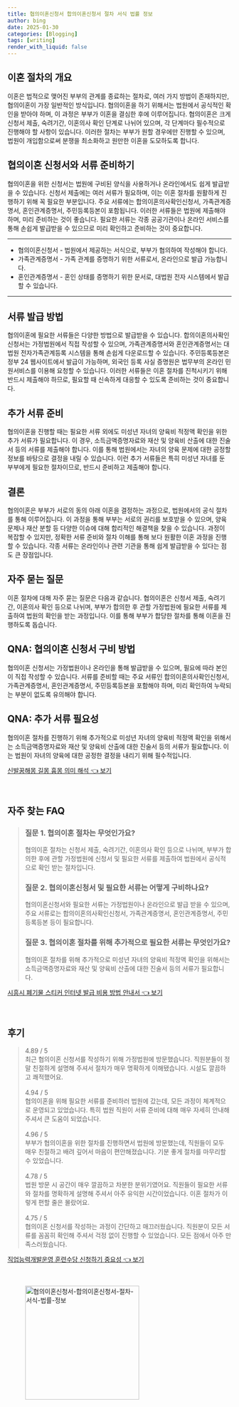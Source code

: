 ```yaml
---
title: 협의이혼신청서 합의이혼신청서 절차 서식 법률 정보
author: bing
date: 2025-01-30
categories: [Blogging]
tags: [writing]
render_with_liquid: false
---
```



<h2 id='이혼_절차_의_개요'>이혼 절차의 개요</h2>

<p>이혼은 법적으로 맺어진 부부의 관계를 종료하는 절차로, 여러 가지 방법이 존재하지만, 협의이혼이 가장 일반적인 방식입니다. 협의이혼을 하기 위해서는 법원에서 공식적인 확인을 받아야 하며, 이 과정은 부부가 이혼을 결심한 후에 이루어집니다. 협의이혼은 크게 신청서 제출, 숙려기간, 이혼의사 확인 단계로 나뉘어 있으며, 각 단계마다 필수적으로 진행해야 할 사항이 있습니다. 이러한 절차는 부부가 원할 경우에만 진행할 수 있으며, 법원이 개입함으로써 분쟁을 최소화하고 원만한 이혼을 도모하도록 합니다.</p>

<h2 id='협의이혼_신청서와_서류_준비하기'>협의이혼 신청서와 서류 준비하기</h2>

<p>협의이혼을 위한 신청서는 법원에 구비된 양식을 사용하거나 온라인에서도 쉽게 발급받을 수 있습니다. 신청서 제출에는 여러 서류가 필요하며, 이는 이혼 절차를 원활하게 진행하기 위해 꼭 필요한 부분입니다. 주요 서류에는 합의이혼의사확인신청서, 가족관계증명서, 혼인관계증명서, 주민등록등본이 포함됩니다. 이러한 서류들은 법원에 제출해야 하며, 미리 준비하는 것이 좋습니다. 필요한 서류는 각종 공공기관이나 온라인 서비스를 통해 손쉽게 발급받을 수 있으므로 미리 확인하고 준비하는 것이 중요합니다.</p>

<hr />

<ul>
    <li>협의이혼신청서 - 법원에서 제공하는 서식으로, 부부가 협의하여 작성해야 합니다.</li>
    <li>가족관계증명서 - 가족 관계를 증명하기 위한 서류로서, 온라인으로 발급 가능합니다.</li>
    <li>혼인관계증명서 - 혼인 상태를 증명하기 위한 문서로, 대법원 전자 시스템에서 발급할 수 있습니다.</li>
</ul>

<hr />

<h2 id='서류_발급_방법'>서류 발급 방법</h2>

<p>협의이혼에 필요한 서류들은 다양한 방법으로 발급받을 수 있습니다. 합의이혼의사확인신청서는 가정법원에서 직접 작성할 수 있으며, 가족관계증명서와 혼인관계증명서는 대법원 전자가족관계등록 시스템을 통해 손쉽게 다운로드할 수 있습니다. 주민등록등본은 정부 24 웹사이트에서 발급이 가능하며, 외국인 등록 사실 증명원은 법무부의 온라인 민원서비스를 이용해 요청할 수 있습니다. 이러한 서류들은 이혼 절차를 진척시키기 위해 반드시 제출해야 하므로, 필요할 때 신속하게 대응할 수 있도록 준비하는 것이 중요합니다.</p>

<h2 id='추가_서류_준비'>추가 서류 준비</h2>

<p>협의이혼을 진행할 때는 필요한 서류 외에도 미성년 자녀의 양육비 적정액 확인을 위한 추가 서류가 필요합니다. 이 경우, 소득금액증명자료와 재산 및 양육비 산출에 대한 진술서 등의 서류를 제출해야 합니다. 이를 통해 법원에서는 자녀의 양육 문제에 대한 공정할 정보를 바탕으로 결정을 내릴 수 있습니다. 이런 추가 서류들은 특히 미성년 자녀를 둔 부부에게 필요한 절차이므로, 반드시 준비하고 제출해야 합니다.</p>

<h2 id='결론'>결론</h2>

<p>협의이혼은 부부가 서로의 동의 아래 이혼을 결정하는 과정으로, 법원에서의 공식 절차를 통해 이루어집니다. 이 과정을 통해 부부는 서로의 권리를 보호받을 수 있으며, 양육 문제나 재산 분할 등 다양한 이슈에 대해 합리적인 해결책을 찾을 수 있습니다. 과정이 복잡할 수 있지만, 정확한 서류 준비와 절차 이해를 통해 보다 원활한 이혼 과정을 진행할 수 있습니다. 각종 서류는 온라인이나 관련 기관을 통해 쉽게 발급받을 수 있다는 점도 큰 장점입니다.</p>

<h2 id='자주_묻는_질문'>자주 묻는 질문</h2>

<p>이혼 절차에 대해 자주 묻는 질문은 다음과 같습니다. 협의이혼은 신청서 제출, 숙려기간, 이혼의사 확인 등으로 나뉘며, 부부가 합의한 후 관할 가정법원에 필요한 서류를 제출하여 법원의 확인을 받는 과정입니다. 이를 통해 부부가 합당한 절차를 통해 이혼을 진행하도록 돕습니다.</p>

<h2 id='QNA_협의이혼_신청서_구비'>QNA: 협의이혼 신청서 구비 방법</h2>

<p>협의이혼 신청서는 가정법원이나 온라인을 통해 발급받을 수 있으며, 필요에 따라 본인이 직접 작성할 수 있습니다. 서류를 준비할 때는 주요 서류인 합의이혼의사확인신청서, 가족관계증명서, 혼인관계증명서, 주민등록등본을 포함해야 하며, 미리 확인하여 누락되는 부분이 없도록 유의해야 합니다.</p>

<h2 id='QNA_추가서류_필요성'>QNA: 추가 서류 필요성</h2>

<p>협의이혼 절차를 진행하기 위해 추가적으로 미성년 자녀의 양육비 적정액 확인을 위해서는 소득금액증명자료와 재산 및 양육비 산출에 대한 진술서 등의 서류가 필요합니다. 이는 법원이 자녀의 양육에 대한 공정한 결정을 내리기 위해 필수적입니다.</p>


<p><a class="click-button" title="신발꿈해몽 길몽 흉몽 의미 해석" href="https://24nara.github.io/posts/%EC%8B%A0%EB%B0%9C%EA%BF%88%ED%95%B4%EB%AA%BD-%EA%B8%B8%EB%AA%BD-%ED%9D%89%EB%AA%BD-%EC%9D%98%EB%AF%B8-%ED%95%B4%EC%84%9D/" rel="dofollow">신발꿈해몽 길몽 흉몽 의미 해석 👈 보기</a></p><br>
<h2 id='자주_찾는_FAQ'>자주 찾는 FAQ</h2>
<div itemscope="" itemtype="https://schema.org/FAQPage">
<blockquote>
<div itemscope="" itemprop="mainEntity" itemtype="https://schema.org/Question">
<h3 itemprop="name">질문 1. 협의이혼 절차는 무엇인가요?</h3>
<div itemscope="" itemprop="acceptedAnswer" itemtype="https://schema.org/Answer">
<span itemprop="text">
<p>협의이혼 절차는 신청서 제출, 숙려기간, 이혼의사 확인 등으로 나뉘며, 부부가 합의한 후에 관할 가정법원에 신청서 및 필요한 서류를 제출하여 법원에서 공식적으로 확인 받는 절차입니다.</p>
</span>
</div>
</div>
<div itemscope="" itemprop="mainEntity" itemtype="https://schema.org/Question">
<h3 itemprop="name">질문 2. 협의이혼신청서 및 필요한 서류는 어떻게 구비하나요?</h3>
<div itemscope="" itemprop="acceptedAnswer" itemtype="https://schema.org/Answer">
<span itemprop="text">
<p>협의이혼신청서와 필요한 서류는 가정법원이나 온라인으로 발급 받을 수 있으며, 주요 서류로는 합의이혼의사확인신청서, 가족관계증명서, 혼인관계증명서, 주민등록등본 등이 필요합니다.</p>
</span>
</div>
</div>
<div itemscope="" itemprop="mainEntity" itemtype="https://schema.org/Question">
<h3 itemprop="name">질문 3. 협의이혼 절차를 위해 추가적으로 필요한 서류는 무엇인가요?</h3>
<div itemscope="" itemprop="acceptedAnswer" itemtype="https://schema.org/Answer">
<span itemprop="text">
<p>협의이혼 절차를 위해 추가적으로 미성년 자녀의 양육비 적정액 확인을 위해서는 소득금액증명자료와 재산 및 양육비 산출에 대한 진술서 등의 서류가 필요합니다.</p>
</span>
</div>
</div>
</blockquote>
</div>
<p><a class="click-button" title="시흥시 폐기물 스티커 인터넷 발급 비용 방법 안내서" href="https://24nara.github.io/posts/%EC%8B%9C%ED%9D%A5%EC%8B%9C-%ED%8F%90%EA%B8%B0%EB%AC%BC-%EC%8A%A4%ED%8B%B0%EC%BB%A4-%EC%9D%B8%ED%84%B0%EB%84%B7-%EB%B0%9C%EA%B8%89-%EB%B9%84%EC%9A%A9-%EB%B0%A9%EB%B2%95-%EC%95%88%EB%82%B4%EC%84%9C/" rel="dofollow">시흥시 폐기물 스티커 인터넷 발급 비용 방법 안내서 👈 보기</a></p><br>
<h2 id='후기'>후기</h2>
<div itemscope itemtype="https://schema.org/Product">
  <blockquote>
  <div itemprop="review" itemscope itemtype="https://schema.org/Review">
      <div itemprop="reviewRating" itemscope itemtype="https://schema.org/Rating"> <span itemprop="ratingValue">4.89</span> / <span itemprop="bestRating">5</span> </div>
      <span itemprop="reviewBody">최근 협의이혼 신청서를 작성하기 위해 가정법원에 방문했습니다. 직원분들이 정말 친절하게 설명해 주셔서 절차가 매우 명확하게 이해됐습니다. 시설도 깔끔하고 쾌적했어요.</span>
  </div>
  <br>
  <div itemprop="review" itemscope itemtype="https://schema.org/Review">
      <div itemprop="reviewRating" itemscope itemtype="https://schema.org/Rating"> <span itemprop="ratingValue">4.94</span> / <span itemprop="bestRating">5</span> </div>
      <span itemprop="reviewBody">협의이혼을 위해 필요한 서류를 준비하러 법원에 갔는데, 모든 과정이 체계적으로 운영되고 있었습니다. 특히 법원 직원이 서류 준비에 대해 매우 자세히 안내해 주셔서 큰 도움이 되었습니다.</span>
  </div>
  <br>
  <div itemprop="review" itemscope itemtype="https://schema.org/Review">
      <div itemprop="reviewRating" itemscope itemtype="https://schema.org/Rating"> <span itemprop="ratingValue">4.96</span> / <span itemprop="bestRating">5</span> </div>
      <span itemprop="reviewBody">부부가 협의이혼을 위한 절차를 진행하면서 법원에 방문했는데, 직원들이 모두 매우 친절하고 배려 깊어서 마음이 편안해졌습니다. 기분 좋게 절차를 마무리할 수 있었습니다.</span>
  </div>
  <br>
  <div itemprop="review" itemscope itemtype="https://schema.org/Review">
      <div itemprop="reviewRating" itemscope itemtype="https://schema.org/Rating"> <span itemprop="ratingValue">4.78</span> / <span itemprop="bestRating">5</span> </div>
      <span itemprop="reviewBody">법원 방문 시 공간이 매우 깔끔하고 차분한 분위기였어요. 직원들이 필요한 서류와 절차를 명확하게 설명해 주셔서 아주 유익한 시간이었습니다. 이혼 절차가 이렇게 편할 줄은 몰랐어요.</span>
  </div>
  <br>
  <div itemprop="review" itemscope itemtype="https://schema.org/Review">
      <div itemprop="reviewRating" itemscope itemtype="https://schema.org/Rating"> <span itemprop="ratingValue">4.75</span> / <span itemprop="bestRating">5</span> </div>
      <span itemprop="reviewBody">협의이혼 신청서를 작성하는 과정이 간단하고 매끄러웠습니다. 직원분이 모든 서류를 꼼꼼히 확인해 주셔서 걱정 없이 진행할 수 있었습니다. 모든 점에서 아주 만족스러웠습니다.</span>
  </div>
  </blockquote>
</div>
<p><a class="click-button" title="직업능력개발운영 훈련수당 신청하기 중요성" href="https://24nara.github.io/posts/%EC%A7%81%EC%97%85%EB%8A%A5%EB%A0%A5%EA%B0%9C%EB%B0%9C%EC%9A%B4%EC%98%81-%ED%9B%88%EB%A0%A8%EC%88%98%EB%8B%B9-%EC%8B%A0%EC%B2%AD%ED%95%98%EA%B8%B0-%EC%A4%91%EC%9A%94%EC%84%B1/" rel="dofollow">직업능력개발운영 훈련수당 신청하기 중요성 👈 보기</a></p><br>
<figure class="image"><img src="https://24nara.github.io/assets/img/thumbnail/협의이혼신청서-합의이혼신청서-절차-서식-법률-정보.webp" alt="협의이혼신청서-합의이혼신청서-절차-서식-법률-정보" width="256" height="256"></figure>